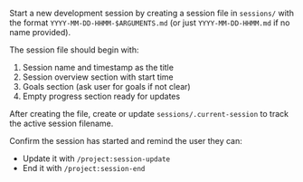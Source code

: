 Start a new development session by creating a session file in `sessions/` with the format `YYYY-MM-DD-HHMM-$ARGUMENTS.md` (or just `YYYY-MM-DD-HHMM.md` if no name provided).

The session file should begin with:
1. Session name and timestamp as the title
2. Session overview section with start time
3. Goals section (ask user for goals if not clear)
4. Empty progress section ready for updates

After creating the file, create or update `sessions/.current-session` to track the active session filename.

Confirm the session has started and remind the user they can:
- Update it with `/project:session-update`
- End it with `/project:session-end`